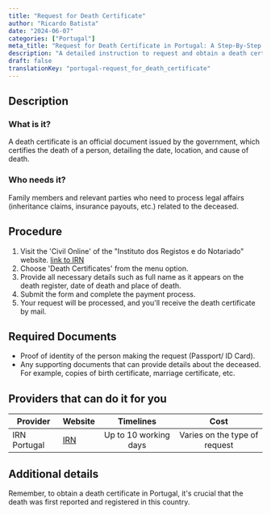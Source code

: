 ```yaml
---
title: "Request for Death Certificate"
author: "Ricardo Batista"
date: "2024-06-07"
categories: ["Portugal"]
meta_title: "Request for Death Certificate in Portugal: A Step-By-Step Guide"
description: "A detailed instruction to request and obtain a death certificate in Portugal."
draft: false
translationKey: "portugal-request_for_death_certificate"
---
```


## Description
### What is it?
A death certificate is an official document issued by the government, which certifies the death of a person, detailing the date, location, and cause of death. 

### Who needs it?
Family members and relevant parties who need to process legal affairs (inheritance claims, insurance payouts, etc.) related to the deceased.

## Procedure

1. Visit the 'Civil Online' of the "Instituto dos Registos e do Notariado" website. [link to IRN](https://www.irn.justica.gov.pt/)
2. Choose 'Death Certificates' from the menu option.
3. Provide all necessary details such as full name as it appears on the death register, date of death and place of death.
4. Submit the form and complete the payment process.
5. Your request will be processed, and you'll receive the death certificate by mail.

## Required Documents

- Proof of identity of the person making the request (Passport/ ID Card).
- Any supporting documents that can provide details about the deceased. For example, copies of birth certificate, marriage certificate, etc.

## Providers that can do it for you

| Provider            |     Website                |     Timelines    |       Cost           |
| --------------- | ------------------- |  :-------------: | :-------------: |
| IRN Portugal  |  [IRN](https://www.irn.justica.gov.pt/)  | Up to 10 working days | Varies on the type of request |

## Additional details
Remember, to obtain a death certificate in Portugal, it's crucial that the death was first reported and registered in this country.